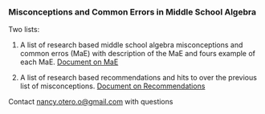 ### **Misconceptions and Common Errors in Middle School Algebra**

Two lists:

1) A list of research based middle school algebra misconceptions and common erros (MaE) with description of the MaE and fours example of each MaE. [Document on MaE]([url](https://docs.google.com/document/d/1oYYVTpJ-9AYD_6m5Xryhyf3cYypKSwaYaVdMBvxpGMQ/edit?usp=sharing)https://docs.google.com/document/d/1oYYVTpJ-9AYD_6m5Xryhyf3cYypKSwaYaVdMBvxpGMQ/edit?usp=sharing)

2) A list of research based recommendations and hits to over the previous list of misconceptions. [Document on Recommendations]([url](https://docs.google.com/document/d/1AaBqPbhmS_oa4heG1zcP7qbEGpeZUpss0ult4AE5pr0/edit?usp=sharing)https://docs.google.com/document/d/1AaBqPbhmS_oa4heG1zcP7qbEGpeZUpss0ult4AE5pr0/edit?usp=sharing) 

Contact nancy.otero.o@gmail.com with questions
